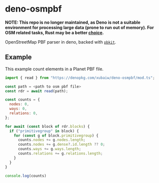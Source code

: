 # deno-osmpbf

**NOTE: This repo is no longer maintained, as Deno is not a suitable environment for processing large data (prone to run out of memory). For OSM related tasks, Rust may be a better [choice](https://github.com/b-r-u/osmpbf).**

OpenStreetMap PBF parser in deno, backed with [`pbkit`](https://github.com/pbkit/pbkit).

## Example 

This example count elements in a Planet PBF file.

```js
import { read } from "https://denopkg.com/xubaiw/deno-osmpbf/mod.ts";

const path = <path to osm pbf file>
const rdr = await read(path);

const counts = {
  nodes: 0,
  ways: 0,
  relations: 0,
};

for await (const block of rdr.blocks) {
  if ("primitivegroup" in block) {
    for (const g of block.primitivegroup) {
      counts.nodes += g.nodes.length;
      counts.nodes += g.dense?.id.length ?? 0;
      counts.ways += g.ways.length;
      counts.relations += g.relations.length;
    }
  }
}

console.log(counts)

```
